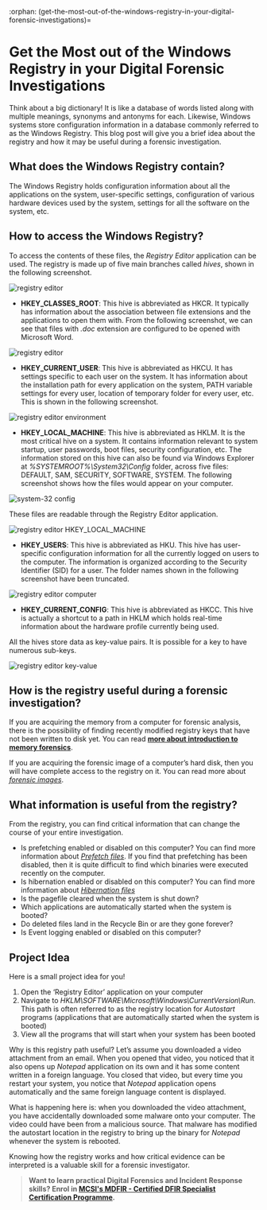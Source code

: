 :orphan:
(get-the-most-out-of-the-windows-registry-in-your-digital-forensic-investigations)=
# Get the Most out of the Windows Registry in your Digital Forensic Investigations

Think about a big dictionary! It is like a database of words listed along with multiple meanings, synonyms and antonyms for each. Likewise, Windows systems store configuration information in a database commonly referred to as the Windows Registry. This blog post will give you a brief idea about the registry and how it may be useful during a forensic investigation.

## What does the Windows Registry contain?

The Windows Registry holds configuration information about all the applications on the system, user-specific settings, configuration of various hardware devices used by the system, settings for all the software on the system, etc.

## How to access the Windows Registry?

To access the contents of these files, the *Registry Editor* application can be used. The registry is made up of five main branches called *hives*, shown in the following screenshot.

![registry editor](images/registry-1.png)

- **HKEY_CLASSES_ROOT**: This hive is abbreviated as HKCR. It typically has information about the association between file extensions and the applications to open them with. From the following screenshot, we can see that files with *.doc* extension are configured to be opened with Microsoft Word.

![registry editor](images/registry-2.png)

- **HKEY_CURRENT_USER**: This hive is abbreviated as HKCU. It has settings specific to each user on the system. It has information about the installation path for every application on the system, PATH variable settings for every user, location of temporary folder for every user, etc. This is shown in the following screenshot.

![registry editor environment](images/registry-3.png)

- **HKEY_LOCAL_MACHINE**: This hive is abbreviated as HKLM. It is the most critical hive on a system. It contains information relevant to system startup, user passwords, boot files, security configuration, etc. The information stored on this hive can also be found via Windows Explorer at *%SYSTEMROOT%\System32\Config* folder, across five files: DEFAULT, SAM, SECURITY, SOFTWARE, SYSTEM. The following screenshot shows how the files would appear on your computer.

![system-32 config](images/registry-4.png)

These files are readable through the Registry Editor application.

![registry editor HKEY_LOCAL_MACHINE](images/registry-5.png)

- **HKEY_USERS**: This hive is abbreviated as HKU. This hive has user-specific configuration information for all the currently logged on users to the computer. The information is organized according to the Security Identifier (SID) for a user. The folder names shown in the following screenshot have been truncated.

![registry editor computer](images/registry-6.png)

- **HKEY_CURRENT_CONFIG**: This hive is abbreviated as HKCC. This hive is actually a shortcut to a path in HKLM which holds real-time information about the hardware profile currently being used.

All the hives store data as key-value pairs. It is possible for a key to have numerous sub-keys.

![registry editor key-value](images/registry-7.png)

## How is the registry useful during a forensic investigation?

If you are acquiring the memory from a computer for forensic analysis, there is the possibility of finding recently modified registry keys that have not been written to disk yet. You can read **[more about introduction to memory forensics](discover-the-truth-with-memory-forensics)**.

If you are acquiring the forensic image of a computer’s hard disk, then you will have complete access to the registry on it. You can read more about *[forensic images](get-the-evidence-you-need-with-forensic-images)*.

## What information is useful from the registry?

From the registry, you can find critical information that can change the course of your entire investigation. 

- Is prefetching enabled or disabled on this computer? You can find more information about *[Prefetch files](windows-prefetch-files-may-be-the-answer-to-your-investigation)*. If you find that prefetching has been disabled, then it is quite difficult to find which binaries were executed recently on the computer.
- Is hibernation enabled or disabled on this computer? You can find more information about *[Hibernation files](windows-hibernation-files-in-digital-forensics)*
- Is the pagefile cleared when the system is shut down?
- Which applications are automatically started when the system is booted?
- Do deleted files land in the Recycle Bin or are they gone forever?
- Is Event logging enabled or disabled on this computer?

## Project Idea

Here is a small project idea for you! 

1. Open the ‘Registry Editor’ application on your computer
2. Navigate to *HKLM\SOFTWARE\Microsoft\Windows\CurrentVersion\Run*. This path is often referred to as the registry location for *Autostart* programs (applications that are automatically started when the system is booted)
3. View all the programs that will start when your system has been booted

Why is this registry path useful? Let’s assume you downloaded a video attachment from an email. When you opened that video, you noticed that it also opens up *Notepad* application on its own and it has some content written in a foreign language. You closed that video, but every time you restart your system, you notice that *Notepad* application opens automatically and the same foreign language content is displayed. 

What is happening here is: when you downloaded the video attachment, you have accidentally downloaded some malware onto your computer. The video could have been from a malicious source. That malware has modified the autostart location in the registry to bring up the binary for *Notepad* whenever the system is rebooted. 

Knowing how the registry works and how critical evidence can be interpreted is a valuable skill for a forensic investigator.

> **Want to learn practical Digital Forensics and Incident Response skills? Enrol in [MCSI's MDFIR - Certified DFIR Specialist Certification Programme](https://www.mosse-institute.com/certifications/mdfir-certified-dfir-specialist.html).**